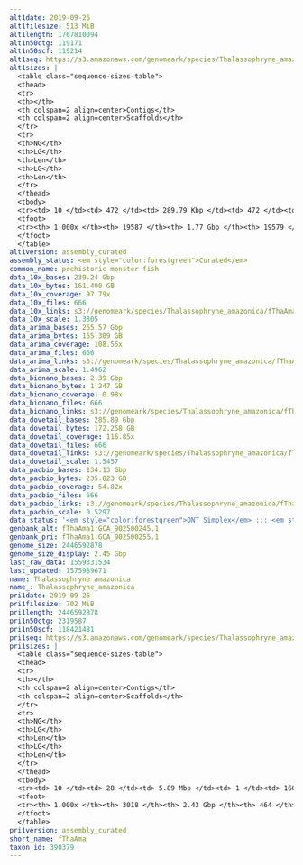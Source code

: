```yaml
---
alt1date: 2019-09-26
alt1filesize: 513 MiB
alt1length: 1767810094
alt1n50ctg: 119171
alt1n50scf: 119214
alt1seq: https://s3.amazonaws.com/genomeark/species/Thalassophryne_amazonica/fThaAma1/assembly_curated/fThaAma1.alt.cur.20190926.fasta.gz
alt1sizes: |
  <table class="sequence-sizes-table">
  <thead>
  <tr>
  <th></th>
  <th colspan=2 align=center>Contigs</th>
  <th colspan=2 align=center>Scaffolds</th>
  </tr>
  <tr>
  <th>NG</th>
  <th>LG</th>
  <th>Len</th>
  <th>LG</th>
  <th>Len</th>
  </tr>
  </thead>
  <tbody>
  <tr><td> 10 </td><td> 472 </td><td> 289.79 Kbp </td><td> 472 </td><td> 290.22 Kbp </td></tr>  <tr><td> 20 </td><td> 1186 </td><td> 215.72 Kbp </td><td> 1185 </td><td> 215.72 Kbp </td></tr>  <tr><td> 30 </td><td> 2106 </td><td> 172.80 Kbp </td><td> 2105 </td><td> 172.80 Kbp </td></tr>  <tr><td> 40 </td><td> 3236 </td><td> 142.47 Kbp </td><td> 3234 </td><td> 142.48 Kbp </td></tr>  <tr style="background-color:#cccccc;"><td> 50 </td><td> 4594 </td><td> 119.17 Kbp </td><td> 4593 </td><td> 119.21 Kbp </td></tr>  <tr><td> 60 </td><td> 6225 </td><td> 98.75 Kbp </td><td> 6224 </td><td> 98.76 Kbp </td></tr>  <tr><td> 70 </td><td> 8197 </td><td> 81.00 Kbp </td><td> 8195 </td><td> 81.02 Kbp </td></tr>  <tr><td> 80 </td><td> 10646 </td><td> 63.97 Kbp </td><td> 10643 </td><td> 63.98 Kbp </td></tr>  <tr><td> 90 </td><td> 13875 </td><td> 46.24 Kbp </td><td> 13872 </td><td> 46.25 Kbp </td></tr>  <tr><td> 100 </td><td> 19586 </td><td> 193  bp </td><td> 19578 </td><td> 193  bp </td></tr>  </tbody>
  <tfoot>
  <tr><th> 1.000x </th><th> 19587 </th><th> 1.77 Gbp </th><th> 19579 </th><th> 1.77 Gbp </th></tr>
  </tfoot>
  </table>
alt1version: assembly_curated
assembly_status: <em style="color:forestgreen">Curated</em>
common_name: prehistoric monster fish
data_10x_bases: 239.24 Gbp
data_10x_bytes: 161.400 GB
data_10x_coverage: 97.79x
data_10x_files: 666
data_10x_links: s3://genomeark/species/Thalassophryne_amazonica/fThaAma1/genomic_data/10x/<br>
data_10x_scale: 1.3805
data_arima_bases: 265.57 Gbp
data_arima_bytes: 165.309 GB
data_arima_coverage: 108.55x
data_arima_files: 666
data_arima_links: s3://genomeark/species/Thalassophryne_amazonica/fThaAma1/genomic_data/arima/<br>
data_arima_scale: 1.4962
data_bionano_bases: 2.39 Gbp
data_bionano_bytes: 1.247 GB
data_bionano_coverage: 0.98x
data_bionano_files: 666
data_bionano_links: s3://genomeark/species/Thalassophryne_amazonica/fThaAma1/genomic_data/bionano/<br>
data_dovetail_bases: 285.89 Gbp
data_dovetail_bytes: 172.258 GB
data_dovetail_coverage: 116.85x
data_dovetail_files: 666
data_dovetail_links: s3://genomeark/species/Thalassophryne_amazonica/fThaAma1/genomic_data/dovetail/<br>
data_dovetail_scale: 1.5457
data_pacbio_bases: 134.13 Gbp
data_pacbio_bytes: 235.823 GB
data_pacbio_coverage: 54.82x
data_pacbio_files: 666
data_pacbio_links: s3://genomeark/species/Thalassophryne_amazonica/fThaAma1/genomic_data/pacbio/<br>
data_pacbio_scale: 0.5297
data_status: '<em style="color:forestgreen">ONT Simplex</em> ::: <em style="color:forestgreen">10x</em> ::: <em style="color:forestgreen">Bionano</em> ::: <em style="color:forestgreen">Arima</em> ::: <em style="color:forestgreen">Dovetail</em>'
genbank_alt: fThaAma1:GCA_902500245.1
genbank_pri: fThaAma1:GCA_902500255.1
genome_size: 2446592878
genome_size_display: 2.45 Gbp
last_raw_data: 1559331534
last_updated: 1575989671
name: Thalassophryne amazonica
name_: Thalassophryne_amazonica
pri1date: 2019-09-26
pri1filesize: 702 MiB
pri1length: 2446592878
pri1n50ctg: 2319587
pri1n50scf: 118421481
pri1seq: https://s3.amazonaws.com/genomeark/species/Thalassophryne_amazonica/fThaAma1/assembly_curated/fThaAma1.pri.cur.20190926.fasta.gz
pri1sizes: |
  <table class="sequence-sizes-table">
  <thead>
  <tr>
  <th></th>
  <th colspan=2 align=center>Contigs</th>
  <th colspan=2 align=center>Scaffolds</th>
  </tr>
  <tr>
  <th>NG</th>
  <th>LG</th>
  <th>Len</th>
  <th>LG</th>
  <th>Len</th>
  </tr>
  </thead>
  <tbody>
  <tr><td> 10 </td><td> 28 </td><td> 5.89 Mbp </td><td> 1 </td><td> 160.46 Mbp </td></tr>  <tr><td> 20 </td><td> 76 </td><td> 4.41 Mbp </td><td> 3 </td><td> 146.42 Mbp </td></tr>  <tr><td> 30 </td><td> 138 </td><td> 3.51 Mbp </td><td> 4 </td><td> 133.90 Mbp </td></tr>  <tr><td> 40 </td><td> 215 </td><td> 2.83 Mbp </td><td> 6 </td><td> 122.56 Mbp </td></tr>  <tr style="background-color:#cccccc;"><td> 50 </td><td> 310 </td><td style="background-color:#88ff88;"> 2.32 Mbp </td><td> 8 </td><td style="background-color:#88ff88;"> 118.42 Mbp </td></tr>  <tr><td> 60 </td><td> 434 </td><td> 1.67 Mbp </td><td> 10 </td><td> 117.38 Mbp </td></tr>  <tr><td> 70 </td><td> 607 </td><td> 1.18 Mbp </td><td> 13 </td><td> 99.27 Mbp </td></tr>  <tr><td> 80 </td><td> 864 </td><td> 0.78 Mbp </td><td> 15 </td><td> 92.12 Mbp </td></tr>  <tr><td> 90 </td><td> 1284 </td><td> 401.77 Kbp </td><td> 18 </td><td> 72.82 Mbp </td></tr>  <tr><td> 100 </td><td> 3017 </td><td> 40  bp </td><td> 463 </td><td> 890  bp </td></tr>  </tbody>
  <tfoot>
  <tr><th> 1.000x </th><th> 3018 </th><th> 2.43 Gbp </th><th> 464 </th><th> 2.45 Gbp </th></tr>
  </tfoot>
  </table>
pri1version: assembly_curated
short_name: fThaAma
taxon_id: 390379
---
```

